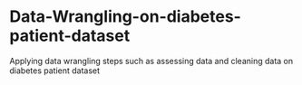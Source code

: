 # Data-Wrangling-on-diabetes-patient-dataset
Applying data wrangling steps such as assessing data and cleaning data on diabetes patient dataset
